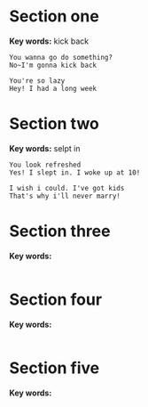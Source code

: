 ﻿# Section one 

**Key words:** kick back

```
You wanna go do something?
No~I'm gonna kick back

You're so lazy
Hey! I had a long week

```

# Section two 

**Key words:** selpt in

```
You look refreshed
Yes! I slept in. I woke up at 10!

I wish i could. I've got kids
That's why i'll never marry!

```

# Section three

**Key words:** 

```markdown


```

# Section four 

**Key words:** 

```markdown

```

# Section five 

**Key words:** 

```markdown

```

